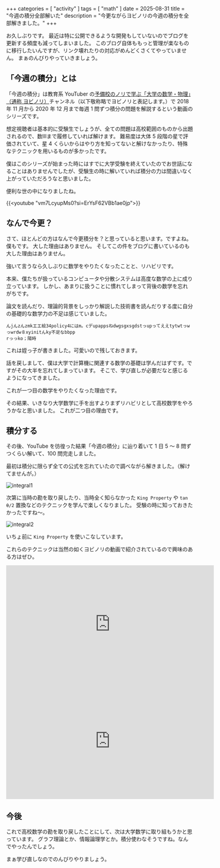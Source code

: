 +++
categories = [ "activity" ]
tags = [ "math" ]
date = 2025-08-31
title = "今週の積分全部解いた"
description = "今更ながらヨビノリの今週の積分を全部解きました。"
+++

お久しぶりです。
最近は特に公開できるような開発もしていないのでブログを更新する頻度も減ってしまいました。
このブログ自体ももっと管理が楽なものに移行したいんですが、リンク壊れたりの対応がめんどくさくてやっていません。
まぁのんびりやっていきましょう。

## 「今週の積分」とは

「今週の積分」は教育系 YouTuber の[予備校のノリで学ぶ「大学の数学・物理」（通称 ヨビノリ）](https://www.youtube.com/@yobinori)チャンネル（以下敬称略でヨビノリと表記します。）で 2018 年 11 月から 2020 年 12 月まで毎週 1 問ずつ積分の問題を解説するという動画のシリーズです。

想定視聴者は基本的に受験生でしょうが、全ての問題は高校範囲のものから出題されるので、数Ⅲまで履修していれば解けます。
難易度は大体 5 段階の星で評価されていて、星 4 くらいからはやり方を知ってないと解けなかったり、特殊なテクニックを用いるものが多かったです。

僕はこのシリーズが始まった時にはすでに大学受験を終えていたのでお世話になることはありませんでしたが、受験生の時に解いていれば積分の力は間違いなく上がっていただろうなと思いました。

便利な世の中になりましたね。

<!--more-->

{{<youtube "vm7LcyupMs0?si=ErYsF62VBb1ae0jp">}}


## なんで今更？

さて、ほとんどの方はなんで今更積分を？と思っていると思います。ですよね。僕もです。
大した理由はありません。
そしてこの件をブログに書いているのも大した理由はありません。

強いて言うなら久しぶりに数学をやりたくなったことと、リハビリです。

本来、僕たちが扱っているコンピュータや分散システムは高度な数学の上に成り立っています。
しかし、あまりに扱うことに慣れてしまって背後の数学を忘れがちです。

論文を読んだり、理論的背景をしっかり解説した技術書を読んだりする度に自分の基礎的な数学力の不足は感じていました。

```
んjんzんzmkエエ絵34policy4にはm。cデupappsねdwgsgxsgdstっupってええtytwtっwっwrdw８xyinitんky不足なbbpp
rっっko；陽時
```

これは姪っ子が書きました。可愛いので残しておきます。

話を戻しまして、僕は大学で計算機に関連する数学の基礎は学んだはずです。ですがその大半を忘れてしまっています。
そこで、学び直しが必要だなと感じるようになってきました。

これが一つ目の数学をやりたくなった理由です。

その結果、いきなり大学数学に手を出すよりまずリハビリとして高校数学をやろうかなと思いました。
これが二つ目の理由です。

## 積分する

その後、YouTube を彷徨った結果「今週の積分」に辿り着いて 1 日 5 〜 8 問ずつくらい解いて、100 問完走しました。

最初は積分に限らず全ての公式を忘れていたので調べながら解きました。（解けてませんが。）

![integral1](/img/integral_1.png)

次第に当時の勘を取り戻したり、当時全く知らなかった `King Property` や `tan θ/2` 置換などのテクニックを学んで楽しくなりました。
受験の時に知っておきたかったですね〜。

![integral2](/img/integral_2.png)

いちょ前に `King Property` を使いこなしています。

これらのテクニックは当然の如くヨビノリの動画で紹介されているので興味のある方はぜひ。

<iframe width="560" height="315" src="https://www.youtube.com/embed/xIvYvac4Ok8?si=k60GkAAoV8U80rDs" title="YouTube video player" frameborder="0" allow="accelerometer; autoplay; clipboard-write; encrypted-media; gyroscope; picture-in-picture; web-share" referrerpolicy="strict-origin-when-cross-origin" allowfullscreen></iframe>


<iframe width="560" height="315" src="https://www.youtube.com/embed/g1-opbcoqIo?si=8yB1Lh1Zpm5-aOBg" title="YouTube video player" frameborder="0" allow="accelerometer; autoplay; clipboard-write; encrypted-media; gyroscope; picture-in-picture; web-share" referrerpolicy="strict-origin-when-cross-origin" allowfullscreen></iframe>


## 今後

これで高校数学の勘を取り戻したことにして、次は大学数学に取り組もうかと思っています。
グラフ理論とか、情報論理学とか。積分使わなそうですね。なんでやったんでしょう。

まぁ学び直しなのでのんびりやりましょう。
